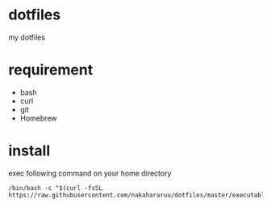 # dotfiles
my dotfiles

# requirement
- bash
- curl
- git
- Homebrew

# install
exec following command on your home directory
```
/bin/bash -c "$(curl -fsSL https://raw.githubusercontent.com/nakahararuu/dotfiles/master/executable_bootstrap.sh)"
```
